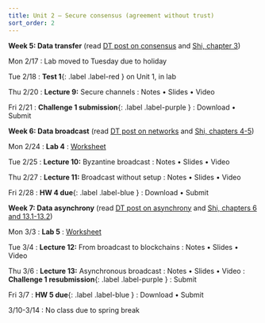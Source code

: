 ```yaml
---
title: Unit 2 – Secure consensus (agreement without trust)
sort_order: 2
---
```



**Week 5: Data transfer** (read [DT post on consensus](https://decentralizedthoughts.github.io/2019-06-27-defining-consensus/) and [Shi, chapter 3](http://elaineshi.com/docs/blockchain-book.pdf))

Mon 2/17
: Lab moved to Tuesday due to holiday

Tue 2/18
: **Test 1**{: .label .label-red } on Unit 1, in lab

Thu 2/20
: **Lecture 9:** Secure channels <!-- one time pad -->
  : Notes • Slides • Video

Fri 2/21
: **Challenge 1 submission**{: .label .label-purple }
  : Download • Submit

**Week 6: Data broadcast** (read [DT post on networks](https://decentralizedthoughts.github.io/2019-06-01-2019-5-31-models/) and [Shi, chapters 4-5](http://elaineshi.com/docs/blockchain-book.pdf))

Mon 2/24
: **Lab 4**
  : [Worksheet](https://piazza.com/bu/spring2025/ds653/resources)

Tue 2/25
: **Lecture 10:** Byzantine broadcast
  : Notes • Slides • Video

Thu 2/27
: **Lecture 11:** Broadcast without setup
  : Notes • Slides • Video

Fri 2/28
: **HW 4 due**{: .label .label-blue }
  : Download • Submit


**Week 7: Data asynchrony** (read [DT post on asynchrony](https://decentralizedthoughts.github.io/2020-09-19-living-with-asynchrony-brachas-reliable-broadcast/) and [Shi, chapters 6 and 13.1-13.2](http://elaineshi.com/docs/blockchain-book.pdf))

Mon 3/3
: **Lab 5**
  : [Worksheet](https://piazza.com/bu/spring2025/ds653/resources)

Tue 3/4
: **Lecture 12:** From broadcast to blockchains
  : Notes • Slides • Video

Thu 3/6
: **Lecture 13:** Asynchronous broadcast
  : Notes • Slides • Video
: **Challenge 1 resubmission**{: .label .label-purple }
  : Submit

Fri 3/7
: **HW 5 due**{: .label .label-blue }
  : Download • Submit

3/10-3/14
: No class due to spring break


